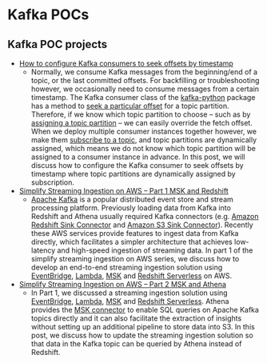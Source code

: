 # Kafka POCs

## Kafka POC projects

- [How to configure Kafka consumers to seek offsets by timestamp](https://cevo.com.au/post/kafka-seek-offset-by-timestamp/)
  - Normally, we consume Kafka messages from the beginning/end of a topic, or the last committed offsets. For backfilling or troubleshooting however, we occasionally need to consume messages from a certain timestamp. The Kafka consumer class of the [kafka-python](https://kafka-python.readthedocs.io/en/master/index.html) package has a method to [seek a particular offset](https://kafka-python.readthedocs.io/en/master/apidoc/KafkaConsumer.html#kafka.KafkaConsumer.seek) for a topic partition. Therefore, if we know which topic partition to choose – such as by [assigning a topic partition](https://kafka-python.readthedocs.io/en/master/apidoc/KafkaConsumer.html#kafka.KafkaConsumer.assign) – we can easily override the fetch offset. When we deploy multiple consumer instances together however, we make them [subscribe to a topic](https://kafka-python.readthedocs.io/en/master/apidoc/KafkaConsumer.html#kafka.KafkaConsumer.subscribe), and topic partitions are dynamically assigned, which means we do not know which topic partition will be assigned to a consumer instance in advance. In this post, we will discuss how to configure the Kafka consumer to seek offsets by timestamp where topic partitions are dynamically assigned by subscription.
- [Simplify Streaming Ingestion on AWS – Part 1 MSK and Redshift](https://cevo.com.au/post/streaming-ingestion-on-aws-part-1/)
  - [Apache Kafka](https://kafka.apache.org/) is a popular distributed event store and stream processing platform. Previously loading data from Kafka into Redshift and Athena usually required Kafka connectors (e.g. [Amazon Redshift Sink Connector](https://www.confluent.io/hub/confluentinc/kafka-connect-aws-redshift) and [Amazon S3 Sink Connector](https://www.confluent.io/hub/confluentinc/kafka-connect-s3)). Recently these AWS services provide features to ingest data from Kafka directly, which facilitates a simpler architecture that achieves low-latency and high-speed ingestion of streaming data. In part 1 of the simplify streaming ingestion on AWS series, we discuss how to develop an end-to-end streaming ingestion solution using [EventBridge](https://aws.amazon.com/eventbridge/), [Lambda](https://aws.amazon.com/lambda/), [MSK](https://aws.amazon.com/msk/) and [Redshift Serverless](https://aws.amazon.com/redshift/redshift-serverless/) on AWS.
- [Simplify Streaming Ingestion on AWS – Part 2 MSK and Athena](https://cevo.com.au/post/streaming-ingestion-on-aws-part-2/)
  - In Part 1, we discussed a streaming ingestion solution using [EventBridge](https://aws.amazon.com/eventbridge/), [Lambda](https://aws.amazon.com/lambda/), [MSK](https://aws.amazon.com/msk/) and [Redshift Serverless](https://aws.amazon.com/redshift/redshift-serverless/). Athena provides the [MSK connector](https://docs.aws.amazon.com/athena/latest/ug/connectors-msk.html) to enable SQL queries on Apache Kafka topics directly and it can also facilitate the extraction of insights without setting up an additional pipeline to store data into S3. In this post, we discuss how to update the streaming ingestion solution so that data in the Kafka topic can be queried by Athena instead of Redshift.

